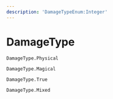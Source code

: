 ```yaml
---
description: 'DamageTypeEnum:Integer'
---
```


# DamageType

`DamageType.Physical`

`DamageType.Magical`

`DamageType.True`

`DamageType.Mixed`

